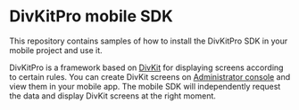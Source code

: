 # DivKitPro mobile SDK

This repository contains samples of how to install the DivKitPro SDK in your mobile project and use it.

DivKitPro is a framework based on <a  href="https://github.com/divkit/divkit">DivKit</a> for displaying screens according to certain rules.
You can create DivKit screens on <a href="https://divkit.pro/">Administrator console</a> and view them in your mobile app. The mobile SDK will independently request the data and display DivKit screens at the right moment.
